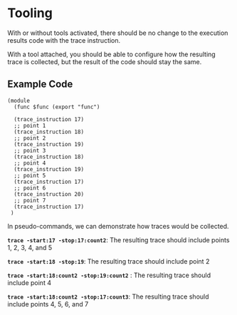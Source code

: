 # Tooling

With or without tools activated, there should be no change to the execution results code with the trace instruction. 

With a tool attached, you should be able to configure how the resulting trace is collected, but the result of the code should stay the same.

## Example Code

```wasm
(module
  (func $func (export "func")
    
  (trace_instruction 17)
  ;; point 1
  (trace_instruction 18)
  ;; point 2
  (trace_instruction 19)
  ;; point 3
  (trace_instruction 18)
  ;; point 4
  (trace_instruction 19)
  ;; point 5
  (trace_instruction 17)
  ;; point 6
  (trace_instruction 20)
  ;; point 7
  (trace_instruction 17)
 )
```

In pseudo-commands, we can demonstrate how traces would be collected.

__`trace -start:17 -stop:17:count2`__: The resulting trace should include points 1, 2, 3, 4, and 5

__`trace -start:18 -stop:19`__: The resulting trace should include point 2

__`trace -start:18:count2 -stop:19:count2`__ : The resulting trace should include point 4

__`trace -start:18:count2 -stop:17:count3`__: The resulting trace should include points 4, 5, 6, and 7
